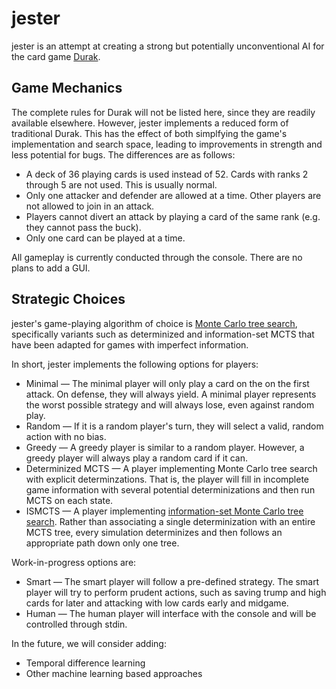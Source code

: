 # jester

jester is an attempt at creating a strong but 
potentially unconventional AI for the card game [Durak](https://en.wikipedia.org/wiki/Durak).

## Game Mechanics

The complete rules for Durak will not be listed here, since
they are readily available elsewhere. However, jester implements
a reduced form of traditional Durak. This has the effect of both
simplfying the game's implementation and search space, leading
to improvements in strength and less potential for bugs. The
differences are as follows:

* A deck of 36 playing cards is used instead of 52. Cards with
ranks 2 through 5 are not used. This is usually normal.
* Only one attacker and defender are allowed at a time. Other
players are not allowed to join in an attack.
* Players cannot divert an attack by playing a card of the same 
rank (e.g. they cannot pass the buck).
* Only one card can be played at a time. 

All gameplay is currently conducted through the console. 
There are no plans to add a GUI.

## Strategic Choices

jester's game-playing algorithm of choice is 
[Monte Carlo tree search](https://en.wikipedia.org/wiki/Monte_Carlo_tree_search), 
specifically variants such as determinized and 
information-set MCTS that have been adapted
for games with imperfect information. 

In short, jester implements the following options for players:

* Minimal — The minimal player will only play a card on the
on the first attack. On defense, they will always yield. 
A minimal player represents the worst possible
strategy and will always lose, even against random play.
* Random — If it is a random player's turn, they will select
a valid, random action with no bias.
* Greedy — A greedy player is similar to a random player.
However, a greedy player will always play a random card if it can. 
* Determinized MCTS — A player implementing Monte Carlo tree
search with explicit determinzations. That is, the player will
fill in incomplete game information with several potential 
determinizations and then run MCTS on each state.
* ISMCTS — A player implementing 
[information-set Monte Carlo tree search](http://eprints.whiterose.ac.uk/75048/1/CowlingPowleyWhitehouse2012.pdf). 
Rather than associating a single determinization with an entire MCTS tree,
every simulation determinizes and then follows an appropriate path
down only one tree.

Work-in-progress options are:

* Smart — The smart player will follow a pre-defined strategy. The
smart player will try to perform prudent actions, such as saving
trump and high cards for later and attacking with low cards 
early and midgame.
* Human — The human player will interface with the console and
will be controlled through stdin.

In the future, we will consider adding:

* Temporal difference learning
* Other machine learning based approaches
